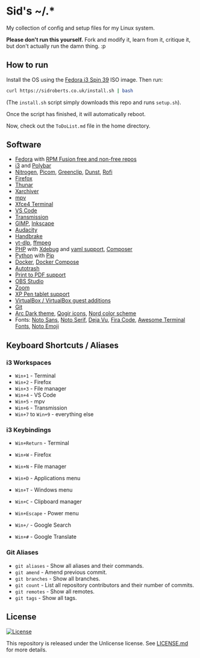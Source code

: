 # Sid's ~/.*

My collection of config and setup files for my Linux system.

**Please don't run this yourself.** Fork and modify it, learn from it, critique it, but don't actually run the damn thing. :p



## How to run

Install the OS using the [Fedora i3 Spin 39](https://fedoraproject.org/spins/i3/) ISO image.
Then run:

```bash
curl https://sidroberts.co.uk/install.sh | bash
```

(The `install.sh` script simply downloads this repo and runs `setup.sh`).

Once the script has finished, it will automatically reboot.

Now, check out the `ToDoList.md` file in the home directory.



## Software

- [Fedora](https://fedoraproject.org/) with [RPM Fusion free and non-free repos](https://rpmfusion.org/)
- [i3](https://i3wm.org/) and [Polybar](https://polybar.github.io/)
- [Nitrogen](https://github.com/l3ib/nitrogen/), [Picom](https://github.com/yshui/picom), [Greenclip](https://github.com/erebe/greenclip), [Dunst](https://dunst-project.org/), [Rofi](https://github.com/davatorium/rofi)
- [Firefox](https://www.mozilla.org/firefox/)
- [Thunar](https://docs.xfce.org/xfce/thunar/start)
- [Xarchiver](https://github.com/ib/xarchiver)
- [mpv](https://mpv.io/)
- [Xfce4 Terminal](https://docs.xfce.org/apps/terminal/start)
- [VS Code](https://code.visualstudio.com/)
- [Transmission](https://transmissionbt.com/)
- [GIMP](https://www.gimp.org/), [Inkscape](https://inkscape.org/)
- [Audacity](https://www.audacityteam.org/)
- [Handbrake](https://handbrake.fr/)
- [yt-dlp](https://github.com/yt-dlp/yt-dlp), [ffmpeg](https://www.ffmpeg.org/)
- [PHP](https://www.php.net/) with [Xdebug](https://xdebug.org/) and [yaml support](https://www.php.net/manual/en/book.yaml.php), [Composer](https://getcomposer.org/)
- [Python](https://www.python.org/) with [Pip](https://pypi.org/project/pip/)
- [Docker](https://www.docker.com/), [Docker Compose](https://docs.docker.com/compose/)
- [Autotrash](https://github.com/bneijt/autotrash)
- [Print to PDF support](https://www.cups-pdf.de/)
- [OBS Studio](https://obsproject.com/)
- [Zoom](https://zoom.us/)
- [XP Pen tablet support](https://www.xp-pen.com/)
- [VirtualBox / VirtualBox guest additions](https://www.virtualbox.org/)
- [Git](https://git-scm.com/)
- [Arc Dark theme](https://github.com/jnsh/arc-theme), [Qogir icons](https://github.com/vinceliuice/Qogir-icon-theme), [Nord color scheme](https://www.nordtheme.com/)
- Fonts: [Noto Sans](https://fonts.google.com/noto/specimen/Noto+Sans), [Noto Serif](https://fonts.google.com/noto/specimen/Noto+Serif), [Deja Vu](https://dejavu-fonts.github.io/), [Fira Code](https://github.com/tonsky/FiraCode), [Awesome Terminal Fonts](https://github.com/gabrielelana/awesome-terminal-fonts), [Noto Emoji](https://fonts.google.com/noto/specimen/Noto+Emoji)



## Keyboard Shortcuts / Aliases

### i3 Workspaces

- `Win+1` - Terminal
- `Win+2` - Firefox
- `Win+3` - File manager
- `Win+4` - VS Code
- `Win+5` - mpv
- `Win+6` - Transmission
- `Win+7` to `Win+9` - everything else

### i3 Keybindings

- `Win+Return` - Terminal
- `Win+W`      - Firefox
- `Win+N`      - File manager

- `Win+D` - Applications menu
- `Win+T` - Windows menu

- `Win+C` - Clipboard manager

- `Win+Escape` - Power menu

- `Win+/` - Google Search
- `Win+#` - Google Translate

### Git Aliases

- `git aliases`  - Show all aliases and their commands.
- `git amend`    - Amend previous commit.
- `git branches` - Show all branches.
- `git count`    - List all repository contributors and their number of commits.
- `git remotes`  - Show all remotes.
- `git tags`     - Show all tags.



## License

[![License](https://img.shields.io/github/license/SidRoberts/dotfiles?style=for-the-badge)](LICENSE.md)

This repository is released under the Unlicense license.
See [LICENSE.md](LICENSE.md) for more details.
